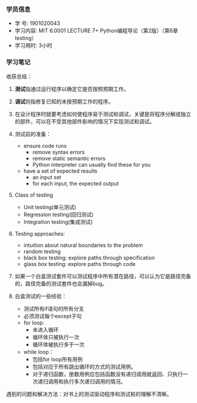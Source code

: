 ### 学员信息

- 学    号: 1901020043
- 学习内容: MIT 6.0001 LECTURE 7+ Python编程导论（第2版）（第6章testing）
- 学习用时: 3小时

### 学习笔记

收获总结：

1. **测试**指通过运行程序以确定它是否按照预期工作。

2. **调试**则指修复已知的未按预期工作的程序。

3. 在设计程序时就要考虑如何使程序易于测试和调试，关键是将程序分解成独立的部件，可以在不受其他部件影响的情况下实现测试和调试。

4. 测试前的准备：
   - ensure code runs
      - remove syntax errors
      - remove static semantic errors
      - Python interpreter can usually find these for you
   - have a set of expected results
      - an input set
      - for each input, the expected output

5. Class of testing
   - Unit testing(单元测试)
   - Regression testing(回归测试)
   - Integration testing(集成测试)

6. Testing approaches:
   - intuition about natural boundaries to the problem
   - random testing
   - black box testing: explore paths through specification
   - glass box testing: explore paths through code

7. 如果一个白盒测试套件可以测试程序中所有潜在路径，可以认为它是路径完备的，路径完备的测试套件也会漏掉bug。

8. 白盒测试的一些经验：
   - 测试所有if语句的所有分支
   - 必须测试每个except子句
   - for loop:
      - 未进入循环
      - 循环体只被执行一次
      - 循环体被执行多于一次
   - while loop：
      - 包括for loop所有用例
      - 包括对应于所有跳出循环的方式的测试用例。
      - 对于递归函数，册数用例应包括函数没有递归调用就返回、只执行一次递归调用和执行多次递归调用的情况。
   
遇到的问题和解决方法：对书上的测试驱动程序和测试桩的理解不清晰。
